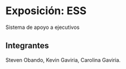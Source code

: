 # Exposición: ESS

Sistema de apoyo a ejecutivos

## Integrantes

Steven Obando,
Kevin Gaviria,
Carolina Gaviria.
